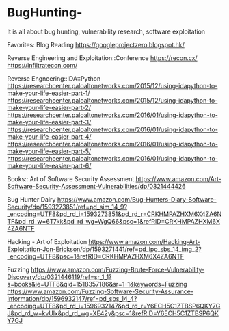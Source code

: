# BugHunting-
It is all about bug hunting, vulnerability research, software exploitation

Favorites:
Blog Reading
https://googleprojectzero.blogspot.hk/

Reverse Engineering and Exploitation::Conference
https://recon.cx/
https://infiltratecon.com/

Reverse Engneering::IDA::Python
https://researchcenter.paloaltonetworks.com/2015/12/using-idapython-to-make-your-life-easier-part-1/
https://researchcenter.paloaltonetworks.com/2015/12/using-idapython-to-make-your-life-easier-part-2/
https://researchcenter.paloaltonetworks.com/2016/01/using-idapython-to-make-your-life-easier-part-3/
https://researchcenter.paloaltonetworks.com/2016/01/using-idapython-to-make-your-life-easier-part-4/
https://researchcenter.paloaltonetworks.com/2016/01/using-idapython-to-make-your-life-easier-part-5/
https://researchcenter.paloaltonetworks.com/2016/01/using-idapython-to-make-your-life-easier-part-6/

Books::
Art of Software Security Assessment
https://www.amazon.com/Art-Software-Security-Assessment-Vulnerabilities/dp/0321444426

Bug Hunter Dairy
https://www.amazon.com/Bug-Hunters-Diary-Software-Security/dp/1593273851/ref=pd_sim_14_9?_encoding=UTF8&pd_rd_i=1593273851&pd_rd_r=CRKHMPAZHXM6X4ZA6NTF&pd_rd_w=6T7kk&pd_rd_wg=WgQ66&psc=1&refRID=CRKHMPAZHXM6X4ZA6NTF

Hacking - Art of Exploitation
https://www.amazon.com/Hacking-Art-Exploitation-Jon-Erickson/dp/1593271441/ref=pd_lpo_sbs_14_img_2?_encoding=UTF8&psc=1&refRID=CRKHMPAZHXM6X4ZA6NTF

Fuzzing
https://www.amazon.com/Fuzzing-Brute-Force-Vulnerability-Discovery/dp/0321446119/ref=sr_1_1?s=books&ie=UTF8&qid=1518357186&sr=1-1&keywords=Fuzzing
https://www.amazon.com/Fuzzing-Software-Security-Assurance-Information/dp/1596932147/ref=pd_sbs_14_4?_encoding=UTF8&pd_rd_i=1596932147&pd_rd_r=Y6ECH5C1ZTBSP6QKY7GJ&pd_rd_w=kvUlx&pd_rd_wg=XE42y&psc=1&refRID=Y6ECH5C1ZTBSP6QKY7GJ
